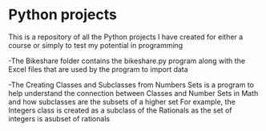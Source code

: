 # Python projects
This is a repository of all the Python projects I have created for either a course 
or simply to test my potential in programming

-The Bikeshare folder contains the bikeshare.py program along with the Excel files that are used
by the program to import data

-The Creating Classes and Subclasses from Numbers Sets is a program to help understand the connection
between Classes and Number Sets in Math and how subclasses are the subsets of a higher set
For example, the Integers class is created as a subclass of the Rationals as the set of integers is
asubset of rationals